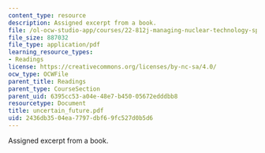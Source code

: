 ```yaml
---
content_type: resource
description: Assigned excerpt from a book.
file: /ol-ocw-studio-app/courses/22-812j-managing-nuclear-technology-spring-2004/2436db3504ea7797dbf69fc527d0b5d6_uncertain_future.pdf
file_size: 887032
file_type: application/pdf
learning_resource_types:
- Readings
license: https://creativecommons.org/licenses/by-nc-sa/4.0/
ocw_type: OCWFile
parent_title: Readings
parent_type: CourseSection
parent_uid: 6395cc53-a04e-48e7-b450-05672edddbb8
resourcetype: Document
title: uncertain_future.pdf
uid: 2436db35-04ea-7797-dbf6-9fc527d0b5d6
---
```

Assigned excerpt from a book.